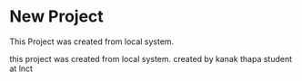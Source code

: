 # New Project
This Project was created from local system.

this project was created from local system.
created by kanak thapa
student at lnct
